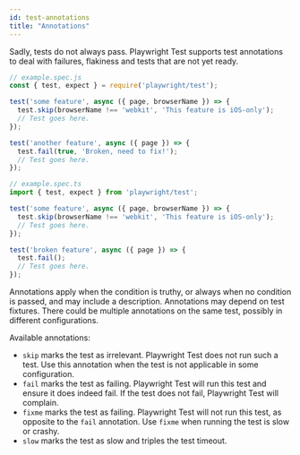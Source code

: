 ```yaml
---
id: test-annotations
title: "Annotations"
---
```


Sadly, tests do not always pass. Playwright Test supports test annotations to deal with failures, flakiness and tests that are not yet ready.

```js
// example.spec.js
const { test, expect } = require('playwright/test');

test('some feature', async ({ page, browserName }) => {
  test.skip(browserName !== 'webkit', 'This feature is iOS-only');
  // Test goes here.
});

test('another feature', async ({ page }) => {
  test.fail(true, 'Broken, need to fix!');
  // Test goes here.
});
```

```ts
// example.spec.ts
import { test, expect } from 'playwright/test';

test('some feature', async ({ page, browserName }) => {
  test.skip(browserName !== 'webkit', 'This feature is iOS-only');
  // Test goes here.
});

test('broken feature', async ({ page }) => {
  test.fail();
  // Test goes here.
});
```

Annotations apply when the condition is truthy, or always when no condition is passed, and may include a description. Annotations may depend on test fixtures. There could be multiple annotations on the same test, possibly in different configurations.

Available annotations:
- `skip` marks the test as irrelevant. Playwright Test does not run such a test. Use this annotation when the test is not applicable in some configuration.
- `fail` marks the test as failing. Playwright Test will run this test and ensure it does indeed fail. If the test does not fail, Playwright Test will complain.
- `fixme` marks the test as failing. Playwright Test will not run this test, as opposite to the `fail` annotation. Use `fixme` when running the test is slow or crashy.
- `slow` marks the test as slow and triples the test timeout.
